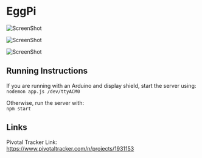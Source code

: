 # EggPi

![ScreenShot](https://raw.github.com/StephenHanzlik/q2pi/readme-improve/readme-images/about.png)

![ScreenShot](https://raw.github.com/StephenHanzlik/q2pi/readme-improve/readme-images/body.png)

![ScreenShot](https://raw.github.com/StephenHanzlik/q2pi/readme-improve/readme-images/streaming.png)

## Running Instructions <br />
If you are running with an Arduino and display shield, start the server using:<br />
 `nodemon app.js /dev/ttyACM0`

 Otherwise, run the server with:<br />
 `npm start`

## Links <br />
Pivotal Tracker Link: <br />
https://www.pivotaltracker.com/n/projects/1931153
